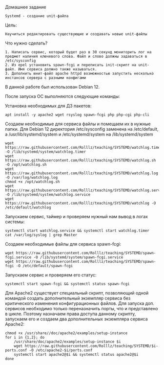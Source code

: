 Домашнее задание

    Systemd - создание unit-файла

Цель:

    Научиться редактировать существующие и создавать новые unit-файлы

Что нужно сделать?

    1. Написать сервис, который будет раз в 30 секунд мониторить лог на предмет наличия ключевого слова. Файл и слово должны задаваться в /etc/sysconfig
    2. Из epel установить spawn-fcgi и переписать init-скрипт на unit-файл. Имя сервиса должно также называться.
    3. Дополнить юнит-файл apache httpd возможностью запустить несколько инстансов сервера с разными конфигами

В данной работе был использован Debian 12.

После запуска ОС выполняются следующие команды:

Установка необходимых для ДЗ пакетов:

    apt install -y apache2 wget rsyslog spawn-fcgi php php-cgi php-cli

Создаем необходимые для сервиса файлы и помещаем их в нужные папки. Для Debian 12 директория /etc/sysconfig заменена на /etc/default, а /usr/lib/systemd/system и /etc/systemd/system на /lib/systemd/system

    wget https://raw.githubusercontent.com/Rolllz/teaching/SYSTEMD/watchlog.timer -O /lib/systemd/system/watchlog.timer
    wget https://raw.githubusercontent.com/Rolllz/teaching/SYSTEMD/watchlog.sh -O /opt/watchlog.sh
    wget https://raw.githubusercontent.com/Rolllz/teaching/SYSTEMD/watchlog.log -O /var/log/watchlog.log
    chmod +x /opt/watchlog.sh
    wget https://raw.githubusercontent.com/Rolllz/teaching/SYSTEMD/watchlog.service -O /lib/systemd/system/watchlog.service
    wget https://raw.githubusercontent.com/Rolllz/teaching/SYSTEMD/watchlog -O /etc/default/watchlog

Запускаем сервис, таймер и проверяем нужный нам вывод в логах системы:

    systemctl start watchlog.service && systemctl start watchlog.timer
    cat /var/log/syslog | grep Master

Создаем необходимые файлы для сервиса spawn-fcgi:

    wget https://raw.githubusercontent.com/Rolllz/teaching/SYSTEMD/spawn-fcgi.service -O /lib/systemd/system/spawn-fcgi.service
    wget https://raw.githubusercontent.com/Rolllz/teaching/SYSTEMD/spawn-fcgi -O /etc/default/spawn-fcgi

Запускаем сервис и проверяем его статус:

    systemctl start spawn-fcgi && systemctl status spawn-fcgi

Для Apache2 существует специальный скрипт, позволяющий одной командой создать дополнительный экземпляр сервиса без критического изменения конфигурационных файлов. Для запуска доп. сервисов необходимо только переназначить порты, что и представлено в цикле. Поэтому назначаем права доступа данному скрипту, запускаем его и создаем два дополнительных экземпляра сервиса Apache2:

    chmod +x /usr/share//doc/apache2/examples/setup-instance
    for i in {1,2}; do
        /usr/share/doc/apache2/examples/setup-instance $i
        wget https://raw.githubusercontent.com/Rolllz/teaching/SYSTEMD/$i-ports.conf -O /etc/apache2-$i/ports.conf
        systemctl start apache2@$i && systemctl status apache2@$i
    done
